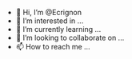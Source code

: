 - 👋 Hi, I’m @Ecrignon
- 👀 I’m interested in ...
- 🌱 I’m currently learning ...
- 💞️ I’m looking to collaborate on ...
- 📫 How to reach me ...

<!---
Ecrignon/Ecrignon is a ✨ special ✨ repository because its `README.md` (this file) appears on your GitHub profile.
You can click the Preview link to take a look at your changes.
--->
